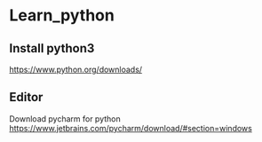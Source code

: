 # Learn_python

## Install python3
https://www.python.org/downloads/

## Editor
Download pycharm for python
https://www.jetbrains.com/pycharm/download/#section=windows
